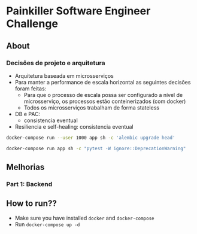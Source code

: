# Painkiller Software Engineer Challenge

## About

### Decisões de projeto e arquitetura
* Arquitetura baseada em microsserviços
* Para manter a performance de escala horizontal as seguintes decisões foram feitas:
  * Para que o processo de escala possa ser configurado a nível de microsserviço, os processos estão conteinerizados (com docker)
  * Todos os microsserviços trabalham de forma stateless
* DB e PAC:
  * consistencia eventual
* Resiliencia e self-healing:
consistencia eventual

```bash
docker-compose run --user 1000 app sh -c 'alembic upgrade head'

docker-compose run app sh -c "pytest -W ignore::DeprecationWarning"

```

<!-- This test is designed to assess the technical skills of the candidate for the Senior Software Engineer role in areas such as backend development, DevOps, and Machine Learning. -->

## Melhorias 

<!-- For this test, we would like you to create a system that could be used in a hospital to monitor patient conditions. We have provided a sample CSV file (`patients.csv`) containing patient data that you can use to test your application. -->

### Part 1: Backend

<!-- 1. **API:** Develop a REST API using FastAPI with the following endpoints: 
    - `POST /api/v1/patient`: Should receive a new patient's data (name, age, medical conditions, etc.) in JSON format, store it in a database, and return the patient object with an assigned ID.
    - `GET /api/v1/patient/<patient_id>`: Should return the data of the patient corresponding to the `patient_id`.
    - `POST /api/v1/patient/<patient_id>/measurements`: Should receive and store health measurements (e.g., temperature, blood pressure) for the patient corresponding to the `patient_id`.

2. **Microservices:** Divide the application into at least two microservices: one for managing patients and another for managing measurements.

3. **Database:** Implement CRUD operations in a database of your choice to manage the data of the patients and their measurements.

### Part 2: Unit Testing

1. **Unit Testing:** Write unit tests for your application to validate its functionality and robustness.

### Part 3: Machine Learning (Optional) - (Bonus)

1. **Machine Learning Model:** Implement a simple Machine Learning model in the application that utilizes the measurement data to predict whether a patient has a high risk of some health problem (for example, based on fluctuations in blood pressure). Use OpenAI's API and its models for this task.

2. **Model Implementation:** Demonstrate how you would implement and maintain this model in a production environment.

3. **Model Monitoring:** Show how you would monitor and optimize this Machine Learning model to ensure its performance and scalability.

## Evaluation

You will be evaluated on:

- Code quality: Easy to understand, clean, and well-structured.
- Adherence to requirements: All requirements must be met.
- Documentation: Clear documentation of how to install, configure, and run the application.
- Testing: The application should have adequate test coverage, including unit tests.
- Solution architecture: How the different parts of the application work together.

## Delivery

Deliver on Gupy.

Please include in the repository:

- All source code.
- A README.md file with detailed instructions on how to install, configure, and run the application.
- Any other documentation you find necessary.

Good luck!

---

# Sample CSV File

The `patients.csv` file contains patient data that can be used to test your application. It has the following format:

```
patient_id,first_name,last_name,age,condition
1,John,Doe,55,Healthy
2,Jane,Smith,30,Healthy
3,James,Brown,50,High blood pressure
...
```

Each line represents a patient, with the following fields:

- `patient_id`: Patient ID (unique)
- `first_name`: Patient's first name
- `last_name`: Patient's last name
- `age`: Patient's age
- `condition`: Patient's health condition -->

## How to run??
 - Make sure you have installed `docker` and `docker-compose`
 - Run `docker-compose up -d`
 <!-- - Head over to http://localhost:8080/api/v1/movies/docs for movie service docs 
   and http://localhost:8080/api/v1/casts/docs for cast service docs -->

